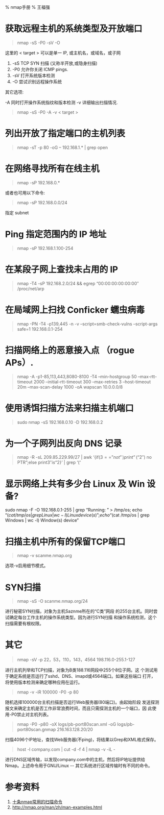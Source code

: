 % nmap手册
% 王福强

# 获取远程主机的系统类型及开放端口

> nmap -sS -P0 -sV -O <target>

这里的 < target > 可以是单一 IP, 或主机名，或域名，或子网

1. -sS TCP SYN 扫描 (又称半开放,或隐身扫描)
2. -P0 允许你关闭 ICMP pings.
3. -sV 打开系统版本检测
4. -O 尝试识别远程操作系统

其它选项:

-A 同时打开操作系统指纹和版本检测
-v 详细输出扫描情况.

> nmap -sS -P0 -A -v < target >


#  列出开放了指定端口的主机列表

> nmap -sT -p 80 -oG – 192.168.1.* | grep open

# 在网络寻找所有在线主机

> nmap -sP 192.168.0.*

或者也可用以下命令:

> nmap -sP 192.168.0.0/24

指定 subnet

# Ping 指定范围内的 IP 地址

> nmap -sP 192.168.1.100-254

# 在某段子网上查找未占用的 IP

> nmap -T4 -sP 192.168.2.0/24 && egrep “00:00:00:00:00:00″ /proc/net/arp

# 在局域网上扫找 Conficker 蠕虫病毒

> nmap -PN -T4 -p139,445 -n -v –script=smb-check-vulns –script-args safe=1 192.168.0.1-254


# 扫描网络上的恶意接入点 （rogue APs）.

> nmap -A -p1-85,113,443,8080-8100 -T4 –min-hostgroup 50 –max-rtt-timeout 2000 –initial-rtt-timeout 300 –max-retries 3 –host-timeout 20m –max-scan-delay 1000 -oA wapscan 10.0.0.0/8


# 使用诱饵扫描方法来扫描主机端口

> sudo nmap -sS 192.168.0.10 -D 192.168.0.2

#  为一个子网列出反向 DNS 记录

> nmap -R -sL 209.85.229.99/27 | awk ‘{if($3==”not”)print”(“$2″) no PTR”;else print$3″ is “$2}’ | grep ‘(‘

# 显示网络上共有多少台 Linux 及 Win 设备?

sudo nmap -F -O 192.168.0.1-255 | grep “Running: ” > /tmp/os; echo “$(cat /tmp/os | grep Linux | wc -l) Linux device(s)”; echo “$(cat /tmp/os | grep Windows | wc -l) Window(s) device”


# 扫描主机中所有的保留TCP端口
> nmap -v scanme.nmap.org

选项-v启用细节模式。

# SYN扫描

> nmap -sS -O scanme.nmap.org/24

进行秘密SYN扫描，对象为主机Saznme所在的“C类”网段 的255台主机。同时尝试确定每台工作主机的操作系统类型。因为进行SYN扫描 和操作系统检测，这个扫描需要有根权限。

# 其它

> nmap -sV -p 22，53，110，143，4564 198.116.0-255.1-127

进行主机列举和TCP扫描，对象为B类188.116网段中255个8位子网。这 个测试用于确定系统是否运行了sshd、DNS、imapd或4564端口。如果这些端口 打开，将使用版本检测来确定哪种应用在运行。

> nmap -v -iR 100000 -P0 -p 80

随机选择100000台主机扫描是否运行Web服务器(80端口)。由起始阶段 发送探测报文来确定主机是否工作非常浪费时间，而且只需探测主机的一个端口，因 此使用-P0禁止对主机列表。

> nmap -P0 -p80 -oX logs/pb-port80scan.xml -oG logs/pb-port80scan.gnmap 216.163.128.20/20

扫描4096个IP地址，查找Web服务器(不ping)，将结果以Grep和XML格式保存。

> host -l company.com | cut -d -f 4 | nmap -v -iL -

进行DNS区域传输，以发现company.com中的主机，然后将IP地址提供给 Nmap。上述命令用于GNU/Linux -- 其它系统进行区域传输时有不同的命令。






# 参考资料

1. [十条nmap常用的扫描命令](http://www.91ri.org/891.html)
2. <http://nmap.org/man/zh/man-examples.html>